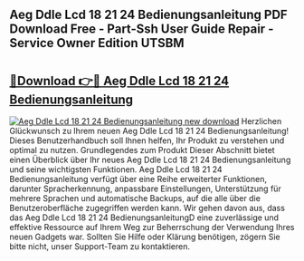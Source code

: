 ## Aeg Ddle Lcd 18 21 24 Bedienungsanleitung PDF Download Free - Part-Ssh User Guide Repair - Service Owner Edition UTSBM

# <h2><a href="http://df4bfw.blite.top/?on=Aeg+Ddle+Lcd+18+21+24+Bedienungsanleitung">🔗Download 👉🔴 Aeg Ddle Lcd 18 21 24 Bedienungsanleitung</a></h2>

[![Aeg Ddle Lcd 18 21 24 Bedienungsanleitung new download](https://i.imgur.com/lujVjoI.png)](http://df4bfw.blite.top/?on=Aeg+Ddle+Lcd+18+21+24+Bedienungsanleitung)
Herzlichen Glückwunsch zu Ihrem neuen Aeg Ddle Lcd 18 21 24 Bedienungsanleitung! Dieses Benutzerhandbuch soll Ihnen helfen, Ihr Produkt zu verstehen und optimal zu nutzen. Grundlegendes zum Produkt Dieser Abschnitt bietet einen Überblick über Ihr neues Aeg Ddle Lcd 18 21 24 Bedienungsanleitung und seine wichtigsten Funktionen. Aeg Ddle Lcd 18 21 24 Bedienungsanleitung verfügt über eine Reihe erweiterter Funktionen, darunter Spracherkennung, anpassbare Einstellungen, Unterstützung für mehrere Sprachen und automatische Backups, auf die alle über die Benutzeroberfläche zugegriffen werden kann. Wir gehen davon aus, dass das Aeg Ddle Lcd 18 21 24 BedienungsanleitungD eine zuverlässige und effektive Ressource auf Ihrem Weg zur Beherrschung der Verwendung Ihres neuen Gadgets war. Sollten Sie Hilfe oder Klärung benötigen, zögern Sie bitte nicht, unser Support-Team zu kontaktieren.
